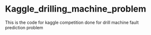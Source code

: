 # Kaggle_drilling_machine_problem
This is the code for kaggle competition done for drill machine fault prediction problem
